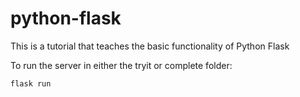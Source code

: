 # python-flask
This is a tutorial that teaches the basic functionality of Python Flask

To run the server in either the tryit or complete folder:
```
flask run
```
